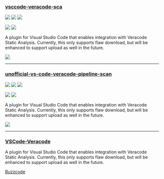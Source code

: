 ### [vsccode-veracode-sca](https://github.com/Lerer/vscode-veracode-sca)

![](https://img.shields.io/github/stars/Lerer/vscode-veracode-sca.svg?style=social)
![](https://img.shields.io/github/forks/Lerer/vscode-veracode-sca.svg?style=social)
![](https://img.shields.io/github/watchers/Lerer/vscode-veracode-sca.svg?style=social)

![](https://img.shields.io/github/languages/top/Lerer/vscode-veracode-sca)
![](https://img.shields.io/github/contributors/Lerer/vscode-veracode-sca)

A plugin for Visual Studio Code that enables integration with Veracode Static Analysis. Currently, this only supports flaw download, but will be enhanced to support upload as well in the future.

[![](https://img.shields.io/github/followers/Lerer?label=Lerer&style=social)](https://github.com/Lerer)

---
### [unofficial-vs-code-veracode-pipeline-scan](https://github.com/ctcampbell/unofficial-vs-code-veracode-pipeline-scan)

![](https://img.shields.io/github/stars/ctcampbell/unofficial-vs-code-veracode-pipeline-scan.svg?style=social)
![](https://img.shields.io/github/forks/ctcampbell/unofficial-vs-code-veracode-pipeline-scan.svg?style=social)
![](https://img.shields.io/github/watchers/ctcampbell/unofficial-vs-code-veracode-pipeline-scan.svg?style=social)

![](https://img.shields.io/github/languages/top/ctcampbell/unofficial-vs-code-veracode-pipeline-scan)
![](https://img.shields.io/github/contributors/ctcampbell/unofficial-vs-code-veracode-pipeline-scan)

A plugin for Visual Studio Code that enables integration with Veracode Static Analysis. Currently, this only supports flaw download, but will be enhanced to support upload as well in the future.

[![](https://img.shields.io/github/followers/ctcampbell?label=ctcampbell&style=social)](https://github.com/ctcampbell)

---
### [VSCode-Veracode](https://gitlab.com/buzzcode/VSCode-Veracode)

A plugin for Visual Studio Code that enables integration with Veracode Static Analysis. Currently, this only supports flaw download, but will be enhanced to support upload as well in the future.

[Buzzcode](https://gitlab.com/Buzzcode)